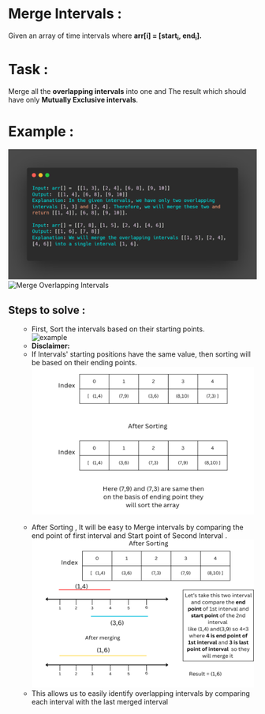 <h1> Merge Intervals :</h1>
Given an array of time intervals where <b>arr[i] = [start<sub>i</sub>, end<sub>i</sub>].</b>
<h1>Task :</h1>
Merge all the <B>overlapping intervals</B> into one and The result which should have only <b>Mutually Exclusive intervals</b>.
<h1> Example :</h1>

![example](carbon.png)
<img src="https://www.interviewbit.com/blog/wp-content/uploads/2021/11/merge-overlapping-intervals-951x1024.png" alt="Merge Overlapping Intervals" width="450">

<h2> Steps to solve : </h2>
<ul>
  <ul>
    <li>First, Sort the intervals based on their starting points.</li>
       
   <img src="https://www.interviewbit.com/blog/wp-content/uploads/2021/11/contagious-fashion-1024x382.png" alt="example" width="450">
     <li><b>Disclaimer:</b></li>
     <li>If Intervals' starting positions have the same value, then sorting will be based on their ending points.</li>   
    <img src="Index.png" alt="example" width="450" height = "300">    
  </ul>
  <ul>
   <li>After Sorting , It will be easy to Merge intervals by comparing the end point of first interval and Start point of Second Interval </b>.</li>
   <img src="Index (1).png" alt="example" width="450" height = "300">
    <li>  This allows us to easily identify overlapping intervals by comparing each interval with the last merged interval </li>
  </ul>

</ul>
  

       
